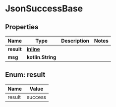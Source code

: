 
# JsonSuccessBase

## Properties
Name | Type | Description | Notes
------------ | ------------- | ------------- | -------------
**result** | [**inline**](#ResultEnum) |  | 
**msg** | **kotlin.String** |  | 


<a name="ResultEnum"></a>
## Enum: result
Name | Value
---- | -----
result | success



